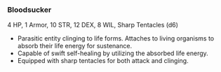 ### Bloodsucker

4 HP, 1 Armor, 10 STR, 12 DEX, 8 WIL, Sharp Tentacles (d6)

- Parasitic entity clinging to life forms. Attaches to living organisms to absorb their life energy for sustenance.
- Capable of swift self-healing by utilizing the absorbed life energy.
- Equipped with sharp tentacles for both attack and clinging.

